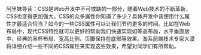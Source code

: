 阿里妹导读：CSS是Web开发中不可或缺的一部分，随着Web技术的不断革新，CSS也变得更加强大。CSS的众多属性你知道了多少？具体开发中该使用什么属性才最适合恰当？如今的一些CSS属性可以让我们节约更多的时间。比如在Web布局中，现代CSS特性就可以更好的帮助我们快速实现如等高布局，水平垂直居中，经典的圣杯布局、宽高比例、页脚保持在底部等效果。淘系前端技术专家大漠将详细介绍一些不同的CSS属性来实现这些效果，希望对同学们有所帮助。

